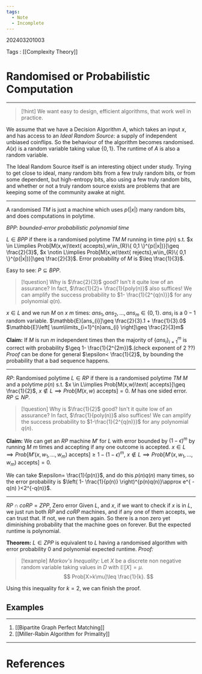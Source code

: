 ```yaml
---
tags:
  - Note
  - Incomplete
---
```

202403201003

Tags : [[Complexity Theory]]
# Randomised or Probabilistic Computation
---
> [!hint] We want easy to design, efficient algorithms, that work well in practice.

We assume that we have a Decision Algorithm $A$, which takes an input $x$, and has access to an *Ideal Random Source:* a supply of independent unbiased coinflips.
So the behaviour of the algorithm becomes randomised. $A(x)$ is a random variable taking value $\{ 0,1 \}$. The runtime of $A$ is also a random variable.

The Ideal Random Source itself is an interesting object under study. Trying to get close to ideal, many random bits from a few truly random bits, or from some dependent, but high-entropy bits, also using a few truly random bits, and whether or not a truly random source exists are problems that are keeping some of the community awake at night.

---
A randomised $TM$ is just a machine which uses $p(|x|)$ many random bits, and does computations in polytime.

$BPP:$ *bounded-error probabilistic polynomial time*

$L\in BPP$ if there is a randomised polytime $TM$ $M$ running in time $p(n)$ s.t.
$x \in L\implies Prob[M(x,w)\text{ accepts},w\in_{R}\{ 0,1 \}^{p(|x|)}]\geq \frac{2}{3}$,
$x \notin L\implies Prob[M(x,w)\text{ rejects},w\in_{R}\{ 0,1 \}^{p(|x|)}]\geq \frac{2}{3}$.
Error probability of $M$ is $\leq \frac{1}{3}$.

Easy to see: $P\subseteq BPP$.

> [!question] Why is $\frac{2}{3}$ good? Isn't it quite low of an assurance?
> In fact, $\frac{1}{2}+ \frac{1}{poly(n)}$ also suffices! We can amplify the success probability to $1- \frac{1}{2^{q(n)}}$ for any polynomial $q(n)$.

$x \in L$ and we run $M$ on $x$ $m$ times: $ans_{1},ans_{2},\dots,ans_{m}\in\{ 0,1 \}$.
$ans_{i}$ is a $0-1$ random variable.
$\mathbb{E}[ans_{i}]\geq \frac{2}{3}.1 + \frac{1}{3}.0$
$\mathbb{E}\left[ \sum\limits_{i=1}^{n}ans_{i} \right]\geq \frac{2}{3}m$

**Claim:** If $M$ is run $m$ independent times then the majority of $\{ ans_{i} \}_{i=1}^{m}$ is correct with probability $\geq 1- \frac{1}{2^{2m}}$.(check exponent of 2 ??)
*Proof* can be done for general $\epsilon< \frac{1}{2}$, by bounding the probability that a bad sequence happens.

---
$RP:$ Randomised polytime
$L\in RP$ if there is a randomised polytime $TM$ $M$ and a polytime $p(n)$ s.t.
$x \in L\implies Prob[M(x,w)\text{ accepts}]\geq \frac{1}{2}$,
$x \notin L\implies Prob[M(x,w)\text{ accepts}]=0$.
$M$ has one sided error.
$RP\subseteq NP$.

> [!question] Why is $\frac{1}{2}$ good? Isn't it quite low of an assurance?
> In fact, $\frac{1}{poly(n)}$ also suffices! We can amplify the success probability to $1-\frac{1}{2^{q(n)}}$ for any polynomial $q(n)$.


**Claim:** We can get an $RP$ machine $M'$ for $L$ with error bounded by $(1-\epsilon)^{m}$ by running $M$ $m$ times and accepting if any one outcome is accepted.
$x \in L\implies Prob[M'(x,w_{1},\dots,w_{m})\text{ accepts}]\geq 1-(1-\epsilon)^{m}$,
$x \notin L\implies Prob[M'(x,w_{1},\dots,w_{m})\text{ accepts}]=0$.

We can take $\epsilon= \frac{1}{p(n)}$, and do this $p(n)q(n)$ many times, so the error probability is $\left( 1- \frac{1}{p(n)} \right)^{p(n)q(n)}\approx e^{ -q(n) }<2^{-q(n)}$.

---
$RP\cap coRP=ZPP$, Zero error
Given $L$, and $x$, if we want to check if $x$ is in $L$, we just run both $RP$ and $coRP$ machines, and if any one of them accepts, we can trust that. If not, we run them again. So there is a non zero yet diminishing probability that the machine goes on forever. But the expected runtime is polynomial.

**Theorem:** $L\in ZPP$ is equivalent to $L$ having a randomised algorithm with error probability $0$ and polynomial expected runtime.
*Proof:*
> [!example] *Markov's Inequality:* Let $X$ be a discrete non negative random variable taking values in $D$ with $\mathbb{E}[X]=\mu$.
> $$
> Prob[X>k\mu]\leq \frac{1}{k}.
> $$

Using this inequality for $k=2$, we can finish the proof.

## Examples
---
1. [[Bipartite Graph Perfect Matching]]
2. [[Miller-Rabin Algorithm for Primality]]










---
# References
